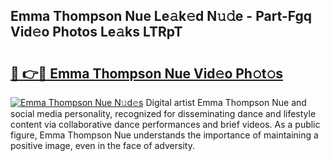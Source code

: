 ## Emma Thompson Nue Le𝚊k𝚎d N𝚞𝚍e - Part-Fgq Vid𝚎o Photos Le𝚊ks LTRpT

# <h2><a href="http://fb12zj.evod.top/?m=Emma+Thompson+Nue">🔗 👉🔴 Emma Thompson Nue Vid𝚎o Ph𝚘t𝚘s</a></h2>

[![Emma Thompson Nue N𝚞d𝚎s](https://i.imgur.com/8V9OHl7.gif)](http://fb12zj.evod.top/?m=Emma+Thompson+Nue)
Digital artist Emma Thompson Nue and social media personality, recognized for disseminating dance and lifestyle content via collaborative dance performances and brief videos. As a public figure, Emma Thompson Nue understands the importance of maintaining a positive image, even in the face of adversity. 
